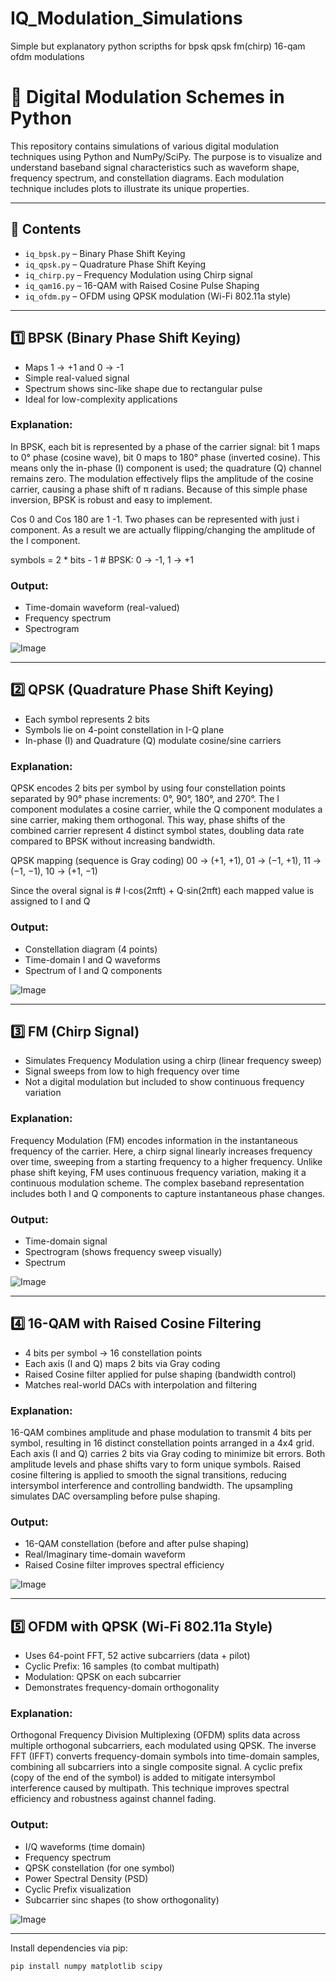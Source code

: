 # IQ_Modulation_Simulations
Simple but explanatory python scripths for bpsk qpsk fm(chirp) 16-qam ofdm modulations

# 📡 Digital Modulation Schemes in Python

This repository contains simulations of various digital modulation techniques using Python and NumPy/SciPy. The purpose is to visualize and understand baseband signal characteristics such as waveform shape, frequency spectrum, and constellation diagrams. Each modulation technique includes plots to illustrate its unique properties.

---

## 📁 Contents

- `iq_bpsk.py` – Binary Phase Shift Keying
- `iq_qpsk.py` – Quadrature Phase Shift Keying
- `iq_chirp.py` – Frequency Modulation using Chirp signal
- `iq_qam16.py` – 16-QAM with Raised Cosine Pulse Shaping
- `iq_ofdm.py` – OFDM using QPSK modulation (Wi-Fi 802.11a style)

---

## 1️⃣ BPSK (Binary Phase Shift Keying)

- Maps 1 → +1 and 0 → -1
- Simple real-valued signal
- Spectrum shows sinc-like shape due to rectangular pulse
- Ideal for low-complexity applications

### Explanation:
In BPSK, each bit is represented by a phase of the carrier signal: bit 1 maps to 0° phase (cosine wave), bit 0 maps to 180° phase (inverted cosine). This means only the in-phase (I) component is used; the quadrature (Q) channel remains zero. The modulation effectively flips the amplitude of the cosine carrier, causing a phase shift of π radians. Because of this simple phase inversion, BPSK is robust and easy to implement.

Cos 0 and Cos 180 are 1 -1. Two phases can be represented with just i component.
As a result we are actually flipping/changing the amplitude of the I component.

symbols = 2 * bits - 1    # BPSK: 0 -> -1, 1 -> +1

### Output:
- Time-domain waveform (real-valued)
- Frequency spectrum
- Spectrogram

![Image](https://github.com/user-attachments/assets/cdf530b6-d363-4f47-a86d-abc1ee93bc2b)

---

## 2️⃣ QPSK (Quadrature Phase Shift Keying)

- Each symbol represents 2 bits
- Symbols lie on 4-point constellation in I-Q plane
- In-phase (I) and Quadrature (Q) modulate cosine/sine carriers

### Explanation:
QPSK encodes 2 bits per symbol by using four constellation points separated by 90° phase increments: 0°, 90°, 180°, and 270°. The I component modulates a cosine carrier, while the Q component modulates a sine carrier, making them orthogonal. This way, phase shifts of the combined carrier represent 4 distinct symbol states, doubling data rate compared to BPSK without increasing bandwidth.

QPSK mapping (sequence is Gray coding)
00 → (+1, +1), 01 → (−1, +1), 11 → (−1, −1), 10 → (+1, −1)

Since the overal signal is # I⋅cos(2πft) + Q⋅sin(2πft) each mapped value is assigned to I and Q

### Output:
- Constellation diagram (4 points)
- Time-domain I and Q waveforms
- Spectrum of I and Q components

![Image](https://github.com/user-attachments/assets/cca19359-4097-4a29-863e-35546d6e53a0)

---

## 3️⃣ FM (Chirp Signal)

- Simulates Frequency Modulation using a chirp (linear frequency sweep)
- Signal sweeps from low to high frequency over time
- Not a digital modulation but included to show continuous frequency variation

### Explanation:
Frequency Modulation (FM) encodes information in the instantaneous frequency of the carrier. Here, a chirp signal linearly increases frequency over time, sweeping from a starting frequency to a higher frequency. Unlike phase shift keying, FM uses continuous frequency variation, making it a continuous modulation scheme. The complex baseband representation includes both I and Q components to capture instantaneous phase changes.

### Output:
- Time-domain signal
- Spectrogram (shows frequency sweep visually)
- Spectrum

![Image](https://github.com/user-attachments/assets/5704da78-f55b-4541-bccd-9fd2061067da)

---

## 4️⃣ 16-QAM with Raised Cosine Filtering

- 4 bits per symbol → 16 constellation points
- Each axis (I and Q) maps 2 bits via Gray coding
- Raised Cosine filter applied for pulse shaping (bandwidth control)
- Matches real-world DACs with interpolation and filtering

### Explanation:
16-QAM combines amplitude and phase modulation to transmit 4 bits per symbol, resulting in 16 distinct constellation points arranged in a 4x4 grid. Each axis (I and Q) carries 2 bits via Gray coding to minimize bit errors. Both amplitude levels and phase shifts vary to form unique symbols. Raised cosine filtering is applied to smooth the signal transitions, reducing intersymbol interference and controlling bandwidth. The upsampling simulates DAC oversampling before pulse shaping.

### Output:
- 16-QAM constellation (before and after pulse shaping)
- Real/Imaginary time-domain waveform
- Raised Cosine filter improves spectral efficiency

![Image](https://github.com/user-attachments/assets/381df506-9bcf-4f83-96f2-c37f08e2eaf2)

---

## 5️⃣ OFDM with QPSK (Wi-Fi 802.11a Style)

- Uses 64-point FFT, 52 active subcarriers (data + pilot)
- Cyclic Prefix: 16 samples (to combat multipath)
- Modulation: QPSK on each subcarrier
- Demonstrates frequency-domain orthogonality

### Explanation:
Orthogonal Frequency Division Multiplexing (OFDM) splits data across multiple orthogonal subcarriers, each modulated using QPSK. The inverse FFT (IFFT) converts frequency-domain symbols into time-domain samples, combining all subcarriers into a single composite signal. A cyclic prefix (copy of the end of the symbol) is added to mitigate intersymbol interference caused by multipath. This technique improves spectral efficiency and robustness against channel fading.

### Output:
- I/Q waveforms (time domain)
- Frequency spectrum
- QPSK constellation (for one symbol)
- Power Spectral Density (PSD)
- Cyclic Prefix visualization
- Subcarrier sinc shapes (to show orthogonality)

![Image](https://github.com/user-attachments/assets/adb04c2a-47eb-41a9-96c7-236d2cef0b38)

---

Install dependencies via pip:

```bash
pip install numpy matplotlib scipy
